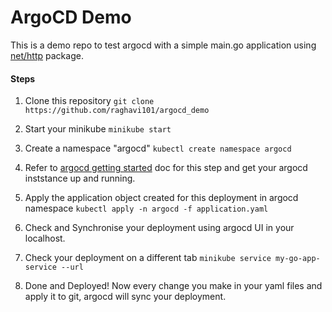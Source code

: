 # ArgoCD Demo
This is a demo repo to test argocd with a simple main.go application using [net/http](https://pkg.go.dev/net/http) package.
#### Steps 
1. Clone this repository 
```git clone https://github.com/raghavi101/argocd_demo```

2. Start your minikube ```minikube start```

3. Create a namespace "argocd" 
```kubectl create namespace argocd```
4. Refer to [argocd getting started](https://argo-cd.readthedocs.io/en/stable/getting_started/) doc for this step and get your argocd inststance up and running.

5. Apply the application object created for this deployment in argocd namespace ```kubectl apply -n argocd -f application.yaml ```

6. Check and Synchronise your deployment using argocd UI in your localhost.

7. Check your deployment on a different tab ```minikube service my-go-app-service --url``` 

8. Done and Deployed! Now every change you make in your yaml files and apply it to git, argocd will sync your deployment.

